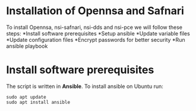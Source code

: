 # Installation of Opennsa and Safnari
To install Opennsa, nsi-safnari, nsi-dds and nsi-pce we will follow these steps:
*Install software prerequisites
*Setup ansible
*Update variable files
*Update configuration files
*Encrypt passwords for better security
*Run ansible playbook
# Install software prerequisites
The script is written in **Ansible**. To install ansible on Ubuntu run:

    sudo apt update
    sudo apt install ansible 


